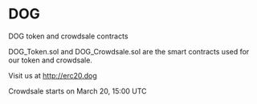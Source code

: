 # DOG
DOG token and crowdsale contracts

DOG_Token.sol and DOG_Crowdsale.sol are the smart contracts used for our token and crowdsale.

Visit us at http://erc20.dog

Crowdsale starts on March 20, 15:00 UTC
